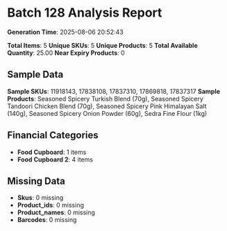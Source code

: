 # Batch 128 Analysis Report

**Generation Time**: 2025-08-06 20:52:43

**Total Items**: 5
**Unique SKUs**: 5
**Unique Products**: 5
**Total Available Quantity**: 25.00
**Near Expiry Products**: 0

## Sample Data
**Sample SKUs**: 11918143, 17838108, 17837310, 17869818, 17837317
**Sample Products**: Seasoned Spicery Turkish Blend (70g), Seasoned Spicery Tandoori Chicken Blend (70g), Seasoned Spicery Pink Himalayan Salt (140g), Seasoned Spicery Onion Powder (60g), Sedra Fine Flour (1kg)

## Financial Categories
- **Food Cupboard**: 1 items
- **Food Cupboard 2**: 4 items

## Missing Data
- **Skus**: 0 missing
- **Product_ids**: 0 missing
- **Product_names**: 0 missing
- **Barcodes**: 0 missing
